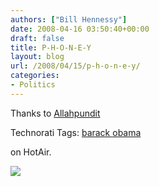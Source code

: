 ```yaml
---
authors: ["Bill Hennessy"]
date: 2008-04-16 03:50:40+00:00
draft: false
title: P-H-O-N-E-Y
layout: blog
url: /2008/04/15/p-h-o-n-e-y/
categories:
- Politics
---
```


Thanks to [Allahpundit](https://hotair.com/archives/2008/04/15/obama-back-to-wearing-an-american-flag-pin/)

 

Technorati Tags: [barack obama](https://technorati.com/tags/barack%20obama)

 

on HotAir.

 

![](https://michellemalkin.cachefly.net/hotair.com/wp/wp-content/uploads/2008/04/obama-pin.jpg)


